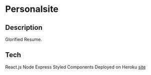 # Personalsite

## Description

Glorified Resume.

## Tech
React.js
Node
Express
Styled Components
Deployed on Heroku
[site](https://still-anchorage-55497.herokuapp.com/)